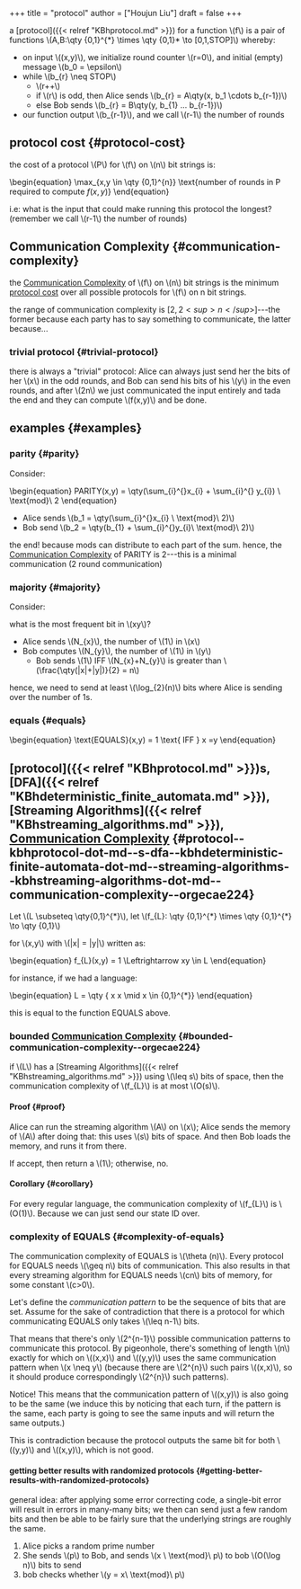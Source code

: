+++
title = "protocol"
author = ["Houjun Liu"]
draft = false
+++

a [protocol]({{< relref "KBhprotocol.md" >}}) for a function \\(f\\) is a pair of functions \\(A,B:\qty {0,1}^{\*} \times \qty {0,1}\* \to [0,1,STOP]\\) whereby:

-   on input \\((x,y)\\), we initialize round counter \\(r=0\\), and initial (empty) message \\(b\_0 = \epsilon\\)
-   while \\(b\_{r} \neq STOP\\)
    -   \\(r++\\)
    -   if \\(r\\) is odd, then Alice sends \\(b\_{r} = A\qty(x, b\_1 \cdots b\_{r-1})\\)
    -   else Bob sends \\(b\_{r} = B\qty(y, b\_{1} ... b\_{r-1})\\)
-   our function output \\(b\_{r-1}\\), and we call \\(r-1\\) the number of rounds


## protocol cost {#protocol-cost}

the cost of a protocol \\(P\\) for \\(f\\) on \\(n\\) bit strings is:

\begin{equation}
\max\_{x,y \in \qty {0,1}^{n}}  \text{number of rounds in P required to compute $f(x,y)$}
\end{equation}

i.e: what is the input that could make running this protocol the longest? (remember we call \\(r-1\\) the number of rounds)


## Communication Complexity {#communication-complexity}

the [Communication Complexity](#communication-complexity) of \\(f\\) on \\(n\\) bit strings is the minimum [protocol cost](#protocol-cost) over all possible protocols for \\(f\\) on n bit strings.

the range of communication complexity is $[2, 2<sup>n</sup>]$---the former because each party has to say something to communicate, the latter because...


### trivial protocol {#trivial-protocol}

there is always a "trivial" protocol: Alice can always just send her the bits of her \\(x\\) in the odd rounds, and Bob can send his bits of his \\(y\\) in the even rounds, and after \\(2n\\) we just communicated the input entirely and tada the end and they can compute \\(f(x,y)\\) and be done.


## examples {#examples}


### parity {#parity}

Consider:

\begin{equation}
PARITY(x,y) = \qty(\sum\_{i}^{}x\_{i} + \sum\_{i}^{} y\_{i}) \ \text{mod}\ 2
\end{equation}

-   Alice sends \\(b\_1 = \qty(\sum\_{i}^{}x\_{i} \ \text{mod}\ 2)\\)
-   Bob send \\(b\_2 = \qty(b\_{1} + \sum\_{i}^{}y\_{i}\ \text{mod}\ 2)\\)

the end! because mods can distribute to each part of the sum. hence, the [Communication Complexity](#communication-complexity) of PARITY is 2---this is a minimal communication (2 round communication)


### majority {#majority}

Consider:

what is the most frequent bit in \\(xy\\)?

-   Alice sends \\(N\_{x}\\), the number of \\(1\\) in \\(x\\)
-   Bob computes \\(N\_{y}\\), the number of \\(1\\) in \\(y\\)
    -   Bob sends \\(1\\) IFF \\(N\_{x}+N\_{y}\\) is greater than \\(\frac{\qty(|x|+|y|)}{2} = n\\)

hence, we need to send at least \\(\log\_{2}(n)\\) bits where Alice is sending over the number of $1$s.


### equals {#equals}

\begin{equation}
\text{EQUALS}(x,y) = 1 \text{ IFF } x =y
\end{equation}


## [protocol]({{< relref "KBhprotocol.md" >}})s, [DFA]({{< relref "KBhdeterministic_finite_automata.md" >}}), [Streaming Algorithms]({{< relref "KBhstreaming_algorithms.md" >}}), [Communication Complexity](#communication-complexity) {#protocol--kbhprotocol-dot-md--s-dfa--kbhdeterministic-finite-automata-dot-md--streaming-algorithms--kbhstreaming-algorithms-dot-md--communication-complexity--orgecae224}

Let \\(L \subseteq \qty{0,1}^{\*}\\), let \\(f\_{L}: \qty {0,1}^{\*} \times \qty {0,1}^{\*} \to  \qty {0,1}\\)

for \\(x,y\\) with \\(|x| = |y|\\) written as:

\begin{equation}
f\_{L}(x,y) = 1 \Leftrightarrow xy \in L
\end{equation}

for instance, if we had a language:

\begin{equation}
L = \qty { x x \mid x \in {0,1}^{\*}}
\end{equation}

this is equal to the function EQUALS above.


### bounded [Communication Complexity](#communication-complexity) {#bounded-communication-complexity--orgecae224}

if \\(L\\) has a [Streaming Algorithms]({{< relref "KBhstreaming_algorithms.md" >}}) using \\(\leq s\\) bits of space, then the communication complexity of \\(f\_{L}\\) is at most \\(O(s)\\).


#### Proof {#proof}

Alice can run the streaming algorithm \\(A\\) on \\(x\\); Alice sends the memory of \\(A\\) after doing that: this uses \\(s\\) bits of space. And then Bob loads the memory, and runs it from there.

If accept, then return a \\(1\\); otherwise, no.


#### Corollary {#corollary}

For every regular language, the communication complexity of \\(f\_{L}\\) is \\(O(1)\\). Because we can just send our state ID over.


### complexity of EQUALS {#complexity-of-equals}

The communication complexity of EQUALS is \\(\theta (n)\\). Every protocol for EQUALS needs \\(\geq n\\) bits of communication. This also results in that every streaming algorithm for EQUALS needs \\(cn\\) bits of memory, for some constant \\(c>0\\).

Let's define the _communication pattern_ to be the sequence of bits that are set. Assume for the sake of contradiction that there is a protocol for which communicating EQUALS only takes \\(\leq  n-1\\) bits.

That means that there's only \\(2^{n-1}\\) possible communication patterns to communicate this protocol. By pigeonhole, there's something of length \\(n\\) exactly for which on \\((x,x)\\) and \\((y,y)\\) uses the same communication pattern when \\(x \neq y\\) (because there are \\(2^{n}\\) such pairs \\((x,x)\\), so it should produce correspondingly \\(2^{n}\\) such patterns).

Notice! This means that the communication pattern of \\((x,y)\\) is also going to be the same (we induce this by noticing that each turn, if the pattern is the same, each party is going to see the same inputs and will return the same outputs.)

This is contradiction because the protocol outputs the same bit for both \\((y,y)\\) and \\((x,y)\\), which is not good.


#### getting better results with randomized protocols {#getting-better-results-with-randomized-protocols}

general idea: after applying some error correcting code, a single-bit error will result in errors in many-many bits; we then can send just a few random bits and then be able to be fairly sure that the underlying strings are roughly the same.

1.  Alice picks a random prime number
2.  She sends \\(p\\) to Bob, and sends \\(x \ \text{mod}\ p\\) to bob \\(O(\log n)\\) bits to send
3.  bob checks whether \\(y = x\ \text{mod}\ p\\)
